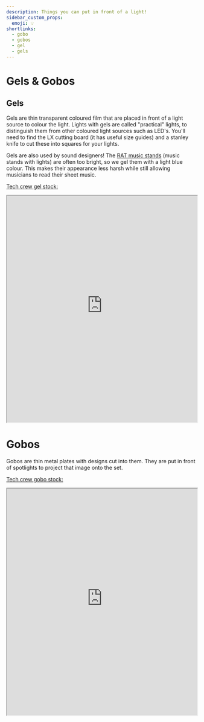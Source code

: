```yaml
---
description: Things you can put in front of a light!
sidebar_custom_props:
  emoji: 💡
shortlinks:
  - gobo
  - gobos
  - gel
  - gels
---
```


# Gels & Gobos

## Gels

Gels are thin transparent coloured film that are placed in front of a light source to colour the light. Lights with gels are called "practical" lights, to distinguish them from other coloured light sources such as LED's. You'll need to find the LX cutting board (it has useful size guides) and a stanley knife to cut these into squares for your lights.

Gels are also used by sound designers! The [RAT music stands](https://www.ratstands.com/product/shop-opera-stand/) (music stands with lights) are often too bright, so we gel them with a light blue colour. This makes their appearance less harsh while still allowing musicians to read their sheet music.

[Tech crew gel stock:](https://lx-catalogue.warwicktechcrew.co.uk/gels/)

<iframe
  src="https://lx-catalogue.warwicktechcrew.co.uk/gels/"
  width="100%"
  height="600">
</iframe>

# Gobos

Gobos are thin metal plates with designs cut into them. They are put in front of spotlights to project that image onto the set.

[Tech crew gobo stock:](https://lx-catalogue.warwicktechcrew.co.uk/gobos/)

<iframe
  src="https://lx-catalogue.warwicktechcrew.co.uk/gobos/"
  width="100%"
  height="600">
</iframe>

